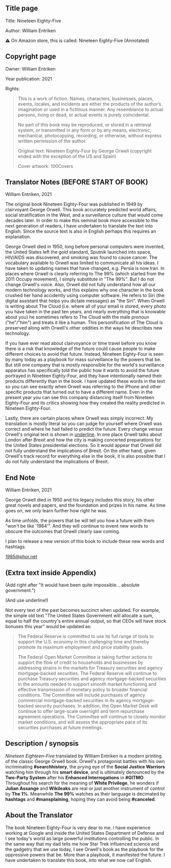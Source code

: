 ## Title page

Title: Nineteen Eighty-Five

Author: William Entriken

:warning: On Amazon store, this is called: Nineteen Eighty-Five (Annotated)

## Copyright page

Owner: William Entriken

Year publication: 2021

Rights:

> This is a work of fiction. Names, characters, businesses, places, events, locales, and incidents are either the products of the author’s imagination or used in a fictitious manner. Any resemblance to actual persons, living or dead, or actual events is purely coincidental.
>
> No part of this book may be reproduced, or stored in a retrieval system, or transmitted in any form or by any means, electronic, mechanical, photocopying, recording, or otherwise, without express written permission of the author.
>
> Original text: Nineteen Eighty-Four by George Orwell  (copyright ended with the exception of the US and Spain)
>
> Cover artwork: 100Covers

## Translator Notes (BEFORE START OF BOOK)

William Entriken, 2021

The original book Nineteen Eighty-Four was published in 1949 by clairvoyant George Orwell. This book accurately predicted world affairs, social stratification in the West, and a surveillance culture that would come decades later. In order to make this seminal book more accessible to the next generation of readers, I have undertaken to translate the text into English. Since the source text is also in English perhaps this requires an explanation.

George Orwell died in 1950, long before personal computers were invented, the United States left the gold standard, Sputnik launched into space, HIV/AIDS was discovered, and smoking was found to cause cancer. The vocabulary available to Orwell was limited to communicate all his ideas. I have taken to updating names that have changed, e.g. Persia is now Iran. In places where Orwell is clearly referring to The 99% (which started from the 2011 Occupy movement), I simply substitute in "The 99%". But I do not change Orwell's voice. Also, Orwell did not fully understand how all our modern technology works, and this explains why one character in the book crushed her hand accidently using computer software. He refers to Siri (the digital assistant that helps you dictate messages) as "the Siri". When Orwell is writing about The Cloud (i.e. where all of your email is stored, every photo you have taken in the past ten years, and nearly everything that is knowable about you) he sometimes refers to The Cloud with the male pronoun ("he"/"him") and treats it like a human. This personification of The Cloud is preserved along with Orwell's other oddities in the ways he describes new technology.

If you have ever read about clairvoyance or time travel before you know there is a risk that knowledge of the future could cause people to make different choices to avoid that future. Instead, Nineteen Eighty-Four is seen by many today as a playbook for mass surveillance by the powers that be. But still one company that is mostly responsible for the world's surveillance apparatus has specifically told the public how it wants to avoid the future portrayed in Nineteen Eighty-Four, and they have intentionally named their products differently than in the book. I have updated these words in the text so you can see exactly when Orwell was referring to the iPhone and other specific products that turned out to have a different name. Even in the present year you can see this company distancing itself from Nineteen Eighty-Four and its critics showing how they created the reality predicted in Nineteen Eighty-Four.

Lastly, there are certain places where Orwell was simply incorrect. My translation is mostly literal so you can judge for yourself where Orwell was correct and where he had failed to predict the future. Every change versus Orwell's original text is shown in <u>underline</u>. In one place Orwell talks about London after Brexit and how the city is making concerted preparations for the United States presidential elections. So it would appear that Orwell did not fully understand the implications of Brexit. On the other hand, given Orwell's track record for everything else in the book, it is also possible that I do not fully understand the implications of Brexit.

## End Note

William Entriken, 2021

George Orwell died in 1950 and his legacy includes this story, his other great novels and papers, and the foundation and prizes in his name. As time goes on, we only learn further how right he was.

As time unfolds, the powers that be will tell you how a future with them "won't be like '1984'". And they will continue to invent new words to obscure the outcomes that Orwell clearly saw coming.

I plan to release a new version of this book to include these new words and hashtags.

1985@phor.net

## (Extra text inside Appendix)

(Add right after "It would have been quite impossible... absolute government.")

(And use underline!)

Not every text of the past becomes succinct when updated. For example, the simple old text "The United States Government will allocate a sum, equal to half the country's entire annual output, so that CEOs will have stock bonuses this year" would be updated as:

> The Federal Reserve is committed to use its full range of tools to support the U.S. economy in this challenging time and thereby promote its maximum employment and price stability goals.
>
> The Federal Open Market Committee is taking further actions to support the flow of credit to households and businesses by addressing strains in the markets for Treasury securities and agency mortgage-backed securities. The Federal Reserve will continue to purchase Treasury securities and agency mortgage-backed securities in the amounts needed to support smooth market functioning and effective transmission of monetary policy to broader financial conditions. The Committee will include purchases of agency commercial mortgage-backed securities in its agency mortgage-backed security purchases. In addition, the Open Market Desk will continue to offer large-scale overnight and term repurchase agreement operations. The Committee will continue to closely monitor market conditions, and will assess the appropriate pace of its securities purchases at future meetings.

## Description / synopsis

*Nineteen Eighteen-Five* translated by William Entriken is a modern printing of the classic George Orwell book. Orwell's protagonist battles with his own incriminating **#searchhistory**, the prying eye of the **Social Justice Warriors** watching him through his **smart device**, and is ultimately denounced by the **Two-Party System** after his **Enhanced Interrogations** in **#GITMO**. Throughout his search for the meaning of **White Privilege**, he wonders if **Julian Assange** and **Wikileaks** are real or just another instrument of control by **The 1%**. Meanwhile **The 99%** watches as their language is decimated by **hashtags** and **#mansplaining**, hoping they can avoid being **#canceled**.

## About the Translator

The book Nineteen Eighty-Four is very dear to me. I have experience working at Google and inside the United States Department of Defense and I see today's world as large powerful institutions controlling the public. In the same way that my dad tells me how Star Trek influenced science and the gadgetry that we use today, I see Orwell's book as the playbook for the oppressive powers that be. More than a playbook, it manifested the future. I have undertaken to translate this book, into what we now call English.

